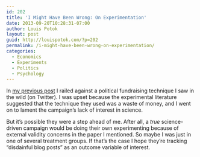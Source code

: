 ```yaml
---
id: 202
title: 'I Might Have Been Wrong: On Experimentation'
date: 2013-09-20T10:28:31-07:00
author: Louis Potok
layout: post
guid: http://louispotok.com/?p=202
permalink: /i-might-have-been-wrong-on-experimentation/
categories:
  - Economics
  - Experiments
  - Politics
  - Psychology
---
```

In <a title="Why (Behavioral) Science Matters" href="http://louispotok.com/why-behavioral-science-matters/" target="_blank">my previous post</a> I railed against a political fundraising technique I saw in the wild (on Twitter). I was upset because the experimental literature suggested that the technique they used was a waste of money, and I went on to lament the campaign&#8217;s lack of interest in science.

But it&#8217;s possible they were a step ahead of me. After all, a _true_ science-driven campaign would be doing their own experimenting because of external validity concerns in the paper I mentioned. So maybe I was just in one of several treatment groups. If that&#8217;s the case I hope they&#8217;re tracking &#8220;disdainful blog posts&#8221; as an outcome variable of interest.